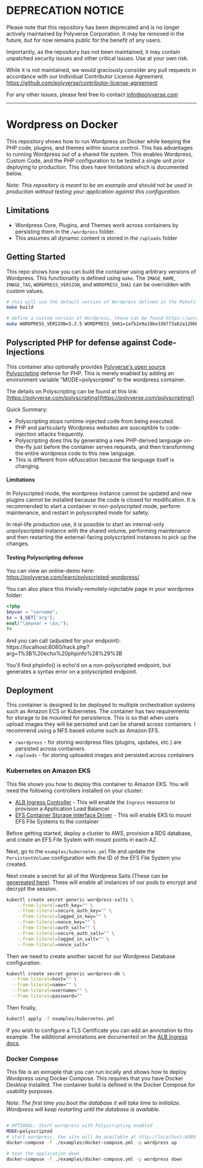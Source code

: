 # DEPRECATION NOTICE

Please note that this repository has been deprecated and is no longer actively maintained by Polyverse Corporation.  It may be removed in the future, but for now remains public for the benefit of any users.

Importantly, as the repository has not been maintained, it may contain unpatched security issues and other critical issues.  Use at your own risk.

While it is not maintained, we would graciously consider any pull requests in accordance with our Individual Contributor License Agreement.  https://github.com/polyverse/contributor-license-agreement

For any other issues, please feel free to contact info@polyverse.com

---

# Wordpress on Docker

This repository shows how to run Wordpress on Docker while keeping the PHP code, plugins, and themes within source control. This has advantages to running Wordpress out of a shared file system. This enables Wordpress, Custom Code, and the PHP configuration to be tested a single unit prior deploying to production. This does have limitations which is documented below.

*Note: This repository is meant to be an example and should not be used in production without testing your application against this configuration.*

## Limitations
- Wordpress Core, Plugins, and Themes work across containers by persisting them in the `/wordpress` folder.
- This assumes all dynamic content is stored in the `/uploads` folder

## Getting Started

This repo shows how you can build the container using arbitrary versions of Wordpress. This functionality is defined using `make`. The `IMAGE_NAME`, `IMAGE_TAG`, `WORDPRESS_VERSION`, and `WORDPRESS_SHA1` can be overridden with custom values.

```bash
# this will use the default version of Wordpress defined in the Makefile
make build

# define a custom version of Wordpress, these can be found https://wordpress.org/download/releases/
make WORDPRESS_VERSION=5.2.5 WORDPRESS_SHA1=1afb2e9a10be336773a62a120bb4cfb44214dfcc build
```


## Polyscripted PHP for defense against Code-Injections

This container also optionally provides [Polyverse's open source Polyscripting](https://polyverse.com/polyscripting/) 
defense for PHP. This is merely enabled by adding an environment variable "MODE=polyscripted" to the wordpress container.

The details on Polyscripting can be found at this link: [https://polyverse.com/polyscripting](https://polyverse.com/polyscripting/)

Quick Summary: 
* Polyscripting stops runtime-injected code from being executed. 
* PHP and particularly Wordpress websites are susceptible to code-injection attacks frequently.
* Polyscripting does this by generating a new PHP-derived language on-the-fly just before the container serves requests, and then transforming the entire wordpress code to this new language.
* This is different from obfuscation because the language itself is changing.

#### Limitations
In Polyscripted mode, the wordpress instance cannot be updated and new plugins cannot be installed because the code is
closed for modification. It is recommended to start a container in non-polyscripted mode, perform maintenance, and restart in polyscripted mode for safety.

In real-life production use, it is possible to start an internal-only unpolyscripted instance with the shared volume, performing maintenance and then restarting the external-facing polyscripted instances to pick up the changes.

#### Testing Polyscripting defense

You can view an online-demo here: https://polyverse.com/learn/polyscripted-wordpress/

You can also place this trivially-remotely-injectable page in your wordpress folder:

```php
<?php
$myvar = "varname";
$x = $_GET['arg'];
eval("\$myvar = \$x;");
?>
```

And you can call (adjusted for your endpoint): https://localhost:8080/hack.php?arg=1%3B%20echo%20phpinfo%28%29%3B

You'll find phpinfo() is echo'd on a non-polyscripted endpoint, but generates a syntax error on a polyscripted endpoint.

## Deployment

This container is designed to be deployed to multiple orchestration systems such as Amazon ECS or Kubernetes. The container has two requirements for storage to be mounted for persistence. This is so that when users upload images they will be persisted and can be shared across containers. I recommend using a NFS based volume such as Amazon EFS.

*  `/wordpress` - for storing wordpress files (plugins, updates, etc.) are persisted across containers
*  `/uploads` - for storing uploaded images and persisted across containers

### Kubernetes on Amazon EKS

This file shows you how to deploy this container to Amazon EKS. You will need the following controllers installed on your cluster:

- [ALB Ingress Controller](https://docs.aws.amazon.com/eks/latest/userguide/alb-ingress.html) - This will enable the `Ingress` resource to provision a Application Load Balancer
- [EFS Container Storage Interface Driver](https://docs.aws.amazon.com/eks/latest/userguide/efs-csi.html) - This will enable EKS to mount EFS File Systems to the container

Before getting started, deploy a cluster to AWS, provision a RDS database, and create an EFS File System with mount points in each AZ.

Next, go to the `examples/kubernetes.yml` file and update the `PersistentVolume` configuration with the ID of the EFS File System you created.

Next create a secret for all of the Wordpress Salts (These can be [genereated here](https://api.wordpress.org/secret-key/1.1/salt/)). These will enable all instances of our pods to encrypt and decrypt the session.

```bash
kubectl create secret generic wordpress-salts \
    --from-literal=auth_key="" \
    --from-literal=secure_auth_key="" \
    --from-literal=logged_in_key="" \
    --from-literal=nonce_key="" \
    --from-literal=auth_salt="" \
    --from-literal=secure_auth_salt="" \
    --from-literal=logged_in_salt="" \
    --from-literal=nonce_salt="
```

Then we need to create another secret for our Wordpress Database configuration.

```bash
kubectl create secret generic wordpress-db \
  --from-literal=host="" \
  --from-literal=name="" \
  --from-literal=username="" \
  --from-literal=password=""
```

Then finally,

```bash
kubectl apply -f examples/kubernetes.yml
```

If you wish to configure a TLS Certificate you can add an annotation to this example. The additional annotations are documented on the [ALB Ingress docs](https://kubernetes-sigs.github.io/aws-alb-ingress-controller/guide/ingress/annotation/).

### Docker Compose

This file is an exmaple that you can run locally and shows how to deploy Wordpress using Docker Compose. This requires that you have Docker Desktop installed. The container build is defined in the Docker Compose for usability purposes.

*Note: The first time you boot the database it will take time to initialize. Wordpress will keep restarting until the database is available.*

```bash

# OPTIONAL: Start wordpress with Polyscripting enabled
MODE=polyscripted
# start wordpress, the site will be available at http://localhost:8080
docker-compose -f ./examples/docker-compose.yml -p wordpress up

# tear the application down
docker-compose -f ./examples/docker-compose.yml -p wordpress down

```
